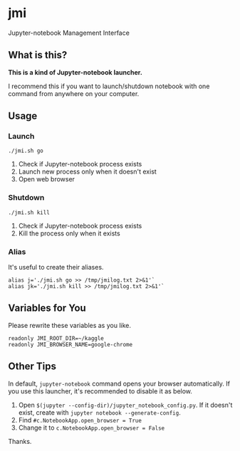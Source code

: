# jmi
Jupyter-notebook Management Interface

## What is this?

**This is a kind of Jupyter-notebook launcher.**

I recommend this if you want to launch/shutdown notebook with one command from anywhere on your computer.

## Usage

### Launch

```
./jmi.sh go
```
1. Check if Jupyter-notebook process exists
2. Launch new process only when it doesn't exist
3. Open web browser

### Shutdown

```
./jmi.sh kill
```
1. Check if Jupyter-notebook process exists
2. Kill the process only when it exists

### Alias

It's useful to create their aliases.
```
alias j='./jmi.sh go >> /tmp/jmilog.txt 2>&1'`
alias jk='./jmi.sh kill >> /tmp/jmilog.txt 2>&1'`
```

## Variables for You

Please rewrite these variables as you like.

```
readonly JMI_ROOT_DIR=~/kaggle
readonly JMI_BROWSER_NAME=google-chrome
```

## Other Tips

In default, `jupyter-notebook` command opens your browser automatically.
If you use this launcher, it's recommended to disable it as below.

1. Open `$(jupyter --config-dir)/jupyter_notebook_config.py`. If it doesn't exist, create with `jupyter notebook --generate-config`.
2. Find `#c.NotebookApp.open_browser = True`
3. Change it to `c.NotebookApp.open_browser = False`


Thanks.

